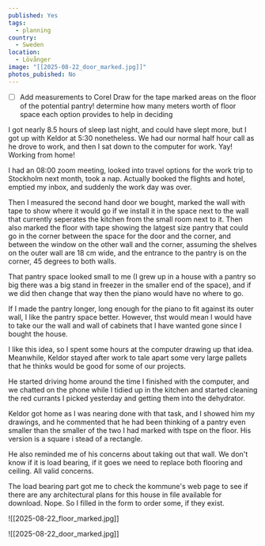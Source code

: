 ```yaml
---
published: Yes
tags:
  - planning
country:
  - Sweden
location:
  - Lövånger
image: "[[2025-08-22_door_marked.jpg]]"
photos_pubished: No
---
```

- [ ] Add measurements to Corel Draw for the tape marked areas on the floor of the potential pantry! determine how many meters worth of floor space each option provides to help in deciding

I got nearly 8.5 hours of sleep last night, and could have slept more, but I got up with Keldor at 5:30 nonetheless. We had our normal half hour call as he drove to work, and then I sat down to the computer for work. Yay! Working from home!

I had an 08:00 zoom meeting, looked into travel options for the work trip to Stockholm next month, took a nap. Actually booked the flights and hotel, emptied my inbox, and suddenly the work day was over.

Then I measured the second hand door we bought, marked the wall with tape to show where it would go if we install it in the space next to the wall that currently seperates the kitchen from the small room next to it. Then also marked the floor with tape showing the latgest size pantry that could go in the corner between the space for the door and the corner,  and between the window on the other wall and the corner, assuming the shelves on the outer wall are 18 cm wide, and the entrance to the pantry is on the corner, 45 degrees to both walls.

That pantry space looked small to me (I grew up in a house with a pantry so big there was a big stand in freezer in the smaller end of the space), and if we did then change that way then the piano would have no where to go.

If I made the pantry longer, long enough for the piano to fit against its outer wall, I like the pantry space better. However, thst would mean I would have to take our the wall and wall of cabinets that I have wanted gone since I bought the house.

I like this idea, so I spent some hours at the computer drawing up that idea. Meanwhile, Keldor stayed after work to tale apart some very large pallets that he thinks would be good for some of our projects.

He started driving home around the time I finished with the computer, and we chatted on the phone while I tidied up in the kitchen and started cleaning the red currants I picked yesterday and getting them into the dehydrator. 

Keldor got home as I was nearing done with that task, and I showed him my drawings,  and he commented that he had been thinking of a pantry even smaller than the smaller of the two I had marked with tspe on the floor. His version is a square i stead of a rectangle. 

He also reminded me of his concerns about taking out that wall. We don't know if it is load bearing, if it goes we need to replace both flooring and ceiling. All valid concerns. 

The load bearing part got me to check the kommune's web page to see if there are any architectural plans for this house in file available for download. Nope. So I filled in the form to order some, if they exist.


![[2025-08-22_floor_marked.jpg]]

![[2025-08-22_door_marked.jpg]]
